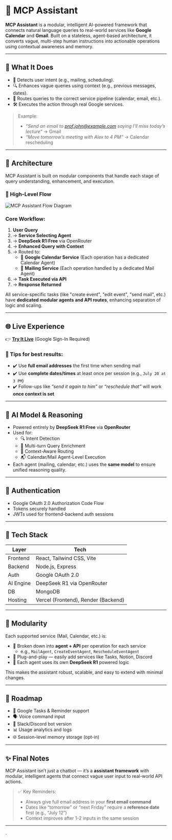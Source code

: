 # 🤖 MCP Assistant

**MCP Assistant** is a modular, intelligent AI-powered framework that connects natural language queries to real-world services like **Google Calendar** and **Gmail**. Built on a stateless, agent-based architecture, it converts vague, multi-step human instructions into actionable operations using contextual awareness and memory.

---

## 🧠 What It Does

- 🧭 Detects user intent (e.g., mailing, scheduling).
- 🔍 Enhances vague queries using context (e.g., previous messages, dates).
- 🔁 Routes queries to the correct service pipeline (calendar, email, etc.).
- 🛠️ Executes the action through real Google services.

> Example:
> - _“Send an email to prof.john@example.com saying I’ll miss today’s lecture”_ → Gmail
> - _“Move tomorrow’s meeting with Alex to 4 PM”_ → Calendar rescheduling

---

## 🧱 Architecture

MCP Assistant is built on modular components that handle each stage of query understanding, enhancement, and execution.

### 🔄 High-Level Flow

![MCP Assistant Flow Diagram](https://github.com/user-attachments/assets/37e91a49-2314-422e-8fc4-e4726795692c)

### Core Workflow:
1. **User Query**
2. → **Service Selecting Agent**
3. → **DeepSeek R1:Free** via OpenRouter
4. → **Enhanced Query with Context**
5. → Routed to:
   - 📅 **Google Calendar Service** (Each operation has a dedicated Calendar Agent)
   - 📧 **Mailing Service** (Each operation handled by a dedicated Mail Agent)
6. → **Task Executed via API**
7. → **Response Returned**

All service-specific tasks (like "create event", "edit event", "send mail", etc.) have **dedicated modular agents and API routes**, enhancing separation of logic and scaling.

---

## 🌐 Live Experience

👉 **[Try It Live](https://mcp-assistant.vercel.app)** (Google Sign-In Required)

### 📝 Tips for best results:
- ✔️ Use **full email addresses** the first time when sending mail  
- ✔️ Use **complete dates/times** at least once per session (e.g., `July 20 at 3 PM`)
- ✔️ Follow-ups like _“send it again to him”_ or _“reschedule that”_ will work **once context is set**

---

## 🧠 AI Model & Reasoning

- Powered entirely by **DeepSeek R1:Free** via **OpenRouter**
- Used for:
  - 🔍 Intent Detection
  - 🧠 Multi-turn Query Enrichment
  - 🧩 Context-Aware Routing
  - 📬 Calendar/Mail Agent-Level Execution
- Each agent (mailing, calendar, etc.) uses the **same model** to ensure unified reasoning quality.

---

## 🔐 Authentication

- Google OAuth 2.0 Authorization Code Flow
- Tokens securely handled
- JWTs used for frontend-backend auth sessions

---

## 🔩 Tech Stack

| Layer        | Tech                         |
|--------------|------------------------------|
| Frontend     | React, Tailwind CSS, Vite    |
| Backend      | Node.js, Express             |
| Auth         | Google OAuth 2.0             |
| AI Engine    | DeepSeek R1 via OpenRouter   |
| DB           | MongoDB                      |
| Hosting      | Vercel (Frontend), Render (Backend) |

---

## 🔌 Modularity

Each supported service (Mail, Calendar, etc.) is:

- 🧱 Broken down into **agent + API** per operation for each service 
  - e.g., `MailAgent`, `CreateEventAgent`, `RescheduleEventAgent`
- 🔁 Plug-and-play — easily add services like Tasks, Notion, Discord  
- 🧠 Each agent uses its own **DeepSeek R1** powered logic

This makes the assistant robust, scalable, and easy to extend with minimal changes.

---

## 🚧 Roadmap

- 🧾 Google Tasks & Reminder support  
- 🗣️ Voice command input  
- 💬 Slack/Discord bot version  
- 📊 Usage analytics and logs  
- 🌐 Session-level memory storage (opt-in)

---

## ✨ Final Notes

MCP Assistant isn’t just a chatbot — it’s a **assistant framework** with modular, intelligent agents that connect vague user input to real-world API actions.

> ✅ Key Reminders:
> - Always give full email address in your **first email command**
> - Dates like “tomorrow” or “next Friday” require a **reference date** first (e.g., “July 12”)
> - Context improves after 1-2 inputs in the same session

---
.
